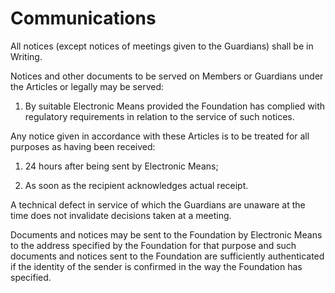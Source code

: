 # Communications

All notices (except notices of meetings given to the Guardians) shall be in Writing.

Notices and other documents to be served on Members or Guardians under the Articles or legally may be served:

1. By suitable Electronic Means provided the Foundation has complied with regulatory requirements in relation to the service of such notices.

Any notice given in accordance with these Articles is to be treated for all purposes as having been received:

1. 24 hours after being sent by Electronic Means;

2. As soon as the recipient acknowledges actual receipt.

A technical defect in service of which the Guardians are unaware at the time does not invalidate decisions taken at a meeting.

Documents and notices may be sent to the Foundation by Electronic Means to the address specified by the Foundation for that purpose and such documents and notices sent to the Foundation are sufficiently authenticated if the identity of the sender is confirmed in the way the Foundation has specified.